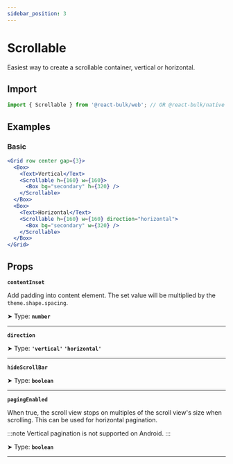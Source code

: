 ```yaml
---
sidebar_position: 3
---
```


# Scrollable

Easiest way to create a scrollable container, vertical or horizontal.

## Import

```jsx
import { Scrollable } from '@react-bulk/web'; // OR @react-bulk/native
```

## Examples

### Basic

```jsx live
<Grid row center gap={3}>
  <Box>
    <Text>Vertical</Text>
    <Scrollable h={160} w={160}>
      <Box bg="secondary" h={320} />
    </Scrollable>
  </Box>
  <Box>
    <Text>Horizontal</Text>
    <Scrollable h={160} w={160} direction="horizontal">
      <Box bg="secondary" w={320} />
    </Scrollable>
  </Box>
</Grid>
```

## Props

**`contentInset`**

Add padding into content element. The set value will be multiplied by the `theme.shape.spacing`.

➤ Type: **`number`** <br/>

---

**`direction`**

➤ Type: **`'vertical'` `'horizontal'`** <br/>

---

**`hideScrollBar`**

➤ Type: **`boolean`** <br/>

---

**`pagingEnabled`**

When true, the scroll view stops on multiples of the scroll view's size when scrolling. This can be used for horizontal pagination.

:::note
Vertical pagination is not supported on Android.
:::

➤ Type: **`boolean`** <br/>

---
